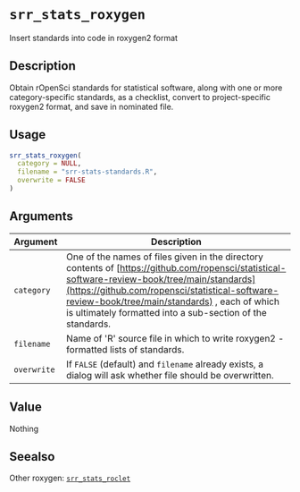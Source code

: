 # `srr_stats_roxygen`

Insert standards into code in roxygen2 format


## Description

Obtain rOpenSci standards for statistical software, along with one or more
 category-specific standards, as a checklist, convert to project-specific
 roxygen2 format, and save in nominated file.


## Usage

```r
srr_stats_roxygen(
  category = NULL,
  filename = "srr-stats-standards.R",
  overwrite = FALSE
)
```


## Arguments

Argument      |Description
------------- |----------------
`category`     |     One of the names of files given in the directory contents of [https://github.com/ropensci/statistical-software-review-book/tree/main/standards](https://github.com/ropensci/statistical-software-review-book/tree/main/standards) , each of which is ultimately formatted into a sub-section of the standards.
`filename`     |     Name of 'R' source file in which to write roxygen2 -formatted lists of standards.
`overwrite`     |     If `FALSE` (default) and `filename` already exists, a dialog will ask whether file should be overwritten.


## Value

Nothing


## Seealso

Other roxygen:
 [`srr_stats_roclet`](#srrstatsroclet)


